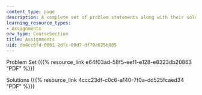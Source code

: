 ```yaml
---
content_type: page
description: A complete set of problem statements along with their solutions.
learning_resource_types:
- Assignments
ocw_type: CourseSection
title: Assignments
uid: de4cc6fd-0861-2dfc-00d7-df70a625b005
---
```


Problem Set ({{% resource_link e64f03ad-58f5-eef1-e128-e8323db20863 "PDF" %}})

Solutions ({{% resource_link 4ccc23df-c0c6-a140-7f0a-dd525fcaed34 "PDF" %}})